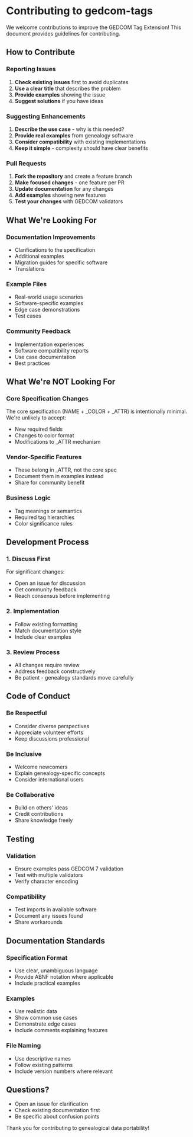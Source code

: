 # Contributing to gedcom-tags

We welcome contributions to improve the GEDCOM Tag Extension! This document provides guidelines for contributing.

## How to Contribute

### Reporting Issues

1. **Check existing issues** first to avoid duplicates
2. **Use a clear title** that describes the problem
3. **Provide examples** showing the issue
4. **Suggest solutions** if you have ideas

### Suggesting Enhancements

1. **Describe the use case** - why is this needed?
2. **Provide real examples** from genealogy software
3. **Consider compatibility** with existing implementations
4. **Keep it simple** - complexity should have clear benefits

### Pull Requests

1. **Fork the repository** and create a feature branch
2. **Make focused changes** - one feature per PR
3. **Update documentation** for any changes
4. **Add examples** showing new features
5. **Test your changes** with GEDCOM validators

## What We're Looking For

### Documentation Improvements
- Clarifications to the specification
- Additional examples
- Migration guides for specific software
- Translations

### Example Files
- Real-world usage scenarios
- Software-specific examples
- Edge case demonstrations
- Test cases

### Community Feedback
- Implementation experiences
- Software compatibility reports
- Use case documentation
- Best practices

## What We're NOT Looking For

### Core Specification Changes
The core specification (NAME + _COLOR + _ATTR) is intentionally minimal. We're unlikely to accept:
- New required fields
- Changes to color format
- Modifications to _ATTR mechanism

### Vendor-Specific Features
- These belong in _ATTR, not the core spec
- Document them in examples instead
- Share for community benefit

### Business Logic
- Tag meanings or semantics
- Required tag hierarchies  
- Color significance rules

## Development Process

### 1. Discuss First
For significant changes:
- Open an issue for discussion
- Get community feedback
- Reach consensus before implementing

### 2. Implementation
- Follow existing formatting
- Match documentation style
- Include clear examples

### 3. Review Process
- All changes require review
- Address feedback constructively
- Be patient - genealogy standards move carefully

## Code of Conduct

### Be Respectful
- Consider diverse perspectives
- Appreciate volunteer efforts
- Keep discussions professional

### Be Inclusive
- Welcome newcomers
- Explain genealogy-specific concepts
- Consider international users

### Be Collaborative
- Build on others' ideas
- Credit contributions
- Share knowledge freely

## Testing

### Validation
- Ensure examples pass GEDCOM 7 validation
- Test with multiple validators
- Verify character encoding

### Compatibility
- Test imports in available software
- Document any issues found
- Share workarounds

## Documentation Standards

### Specification Format
- Use clear, unambiguous language
- Provide ABNF notation where applicable
- Include practical examples

### Examples
- Use realistic data
- Show common use cases
- Demonstrate edge cases
- Include comments explaining features

### File Naming
- Use descriptive names
- Follow existing patterns
- Include version numbers where relevant

## Questions?

- Open an issue for clarification
- Check existing documentation first
- Be specific about confusion points

Thank you for contributing to genealogical data portability!